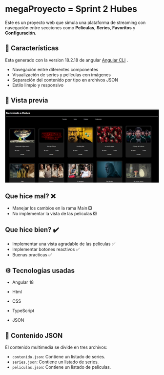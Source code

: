 # megaProyecto = Sprint 2  Hubes

Este es un proyecto web que simula una plataforma de streaming con navegación entre secciones como **Películas**,
**Series**, **Favoritos** y **Configuración**.

## 🚀 Características

Esta generado con la version 18.2.18 de angular [Angular CLI](https://github.com/angular/angular-cli) .

- Navegación entre diferentes componentes
- Visualización de series y películas con imágenes
- Separación del contenido por tipo en archivos JSON
- Estilo limpio y responsivo

## 📸 Vista previa

![Hubes](./public/img/hubes.png)

## Que hice mal? ❌

- Manejar los cambios en la rama Main ❎
- No implementar la vista de las peliculas ❎

## Que hice bien? ✔️

- Implementar una vista agradable de las peliculas ✅
- Implementar botones reactivos ✅
- Buenas practicas ✅

## ⚙️ Tecnologías usadas
- Angular 18

- Html

- CSS

- TypeScript

- JSON

## 📁 Contenido JSON

El contenido multimedia se divide en tres archivos:
- `contenido.json`: Contiene un listado de series.
- `series.json`: Contiene un listado de series.
- `peliculas.json`: Contiene un listado de películas.